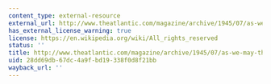 ```yaml
---
content_type: external-resource
external_url: http://www.theatlantic.com/magazine/archive/1945/07/as-we-may-think/3881/
has_external_license_warning: true
license: https://en.wikipedia.org/wiki/All_rights_reserved
status: ''
title: http://www.theatlantic.com/magazine/archive/1945/07/as-we-may-think/3881/
uid: 28dd69db-67dc-4a9f-bd19-338f0d8f21bb
wayback_url: ''
---
```

